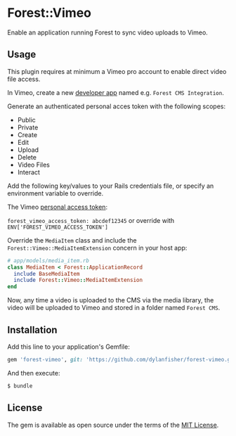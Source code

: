 # Forest::Vimeo
Enable an application running Forest to sync video uploads to Vimeo.

## Usage
This plugin requires at minimum a Vimeo pro account to enable direct video file access.

In Vimeo, create a new [developer app](https://developer.vimeo.com/apps) named e.g. `Forest CMS Integration`.

Generate an authenticated personal acces token with the following scopes:

- Public
- Private
- Create
- Edit
- Upload
- Delete
- Video Files
- Interact

Add the following key/values to your Rails credentials file, or specify an environment variable to override.

The Vimeo [personal access token](https://developer.vimeo.com/apps/215549#personal_access_tokens):

`forest_vimeo_access_token: abcdef12345` or override with `ENV['FOREST_VIMEO_ACCESS_TOKEN']`

Override the `MediaItem` class and include the `Forest::Vimeo::MediaItemExtension` concern in your host app:

```ruby
# app/models/media_item.rb
class MediaItem < Forest::ApplicationRecord
  include BaseMediaItem
  include Forest::Vimeo::MediaItemExtension
end
```

Now, any time a video is uploaded to the CMS via the media library, the video will be uploaded to Vimeo and stored in a folder named `Forest CMS`.

## Installation
Add this line to your application's Gemfile:

```ruby
gem 'forest-vimeo', git: 'https://github.com/dylanfisher/forest-vimeo.git', branch: 'main'
```

And then execute:
```bash
$ bundle
```

## License
The gem is available as open source under the terms of the [MIT License](https://opensource.org/licenses/MIT).
